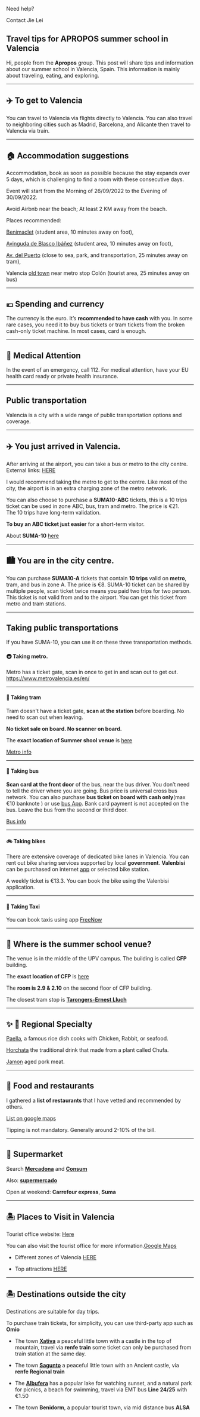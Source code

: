 Need help?

Contact Jie Lei 


**Travel tips for APROPOS summer school in Valencia**
---


Hi, people from the **Apropos** group. This post will share tips and information about our summer school in Valencia, Spain.
This information is mainly about traveling, eating, and exploring.

---
## ✈️ To get to Valencia 
You can travel to Valencia via flights directly to Valencia.
You can also travel to neighboring cities such as Madrid, Barcelona, and Alicante then travel to Valencia via train. 


---
## 🏠 Accommodation suggestions
Accommodation, book as soon as possible because the stay expands over 5 days, which is challenging to find a room with these consecutive days. 

Event will start from the Morning of 26/09/2022 to the Evening of 30/09/2022.

Avoid Airbnb near the beach; At least 2 KM away from the beach.

Places recommended:

 [Benimaclet](https://goo.gl/maps/tC9zJxQHcSjhVxgg7) (student area, 10 minutes away on foot), 

 [Avinguda de Blasco Ibáñez](https://goo.gl/maps/HShCUSKPiM7KFSRZ9) (student area, 10 minutes away on foot), 

 [Av. del Puerto](https://goo.gl/maps/jXwUzEeAtsiH1Sj47) (close to sea, park, and transportation, 25 minutes away on tram), 

Valencia [old town](https://goo.gl/maps/Mht3gxMKQfxYHWEt8) near metro stop Colón (tourist area, 25 minutes away on bus)


---
## 💶 Spending and currency 
The currency is the euro. 
It’s **recommended to have cash** with you.
In some rare cases, you need it to buy bus tickets or tram tickets from the broken cash-only ticket machine. In most cases, card is enough.


---
## 🏥 Medical Attention 
In the event of an emergency, call 112.
For medical attention, have your EU health card ready or private health insurance. 

---
## Public transportation 

Valencia is a city with a wide range of public transportation options and coverage. 

---

## ✈️ You just arrived in Valencia.
After arriving at the airport, you can take a bus or metro to the city centre. 
External links: [HERE](https://www.valencia-cityguide.com/tourist-information/transport/transport-from-the-airport-to-the-city.html)

I would recommend taking the metro to get to the centre. 
Like most of the city, the airport is in an extra charging zone of the metro network.  

You can also choose to purchase a **SUMA10-ABC** tickets, this is a 10 trips ticket can be used in zone ABC, bus, tram and metro. The price is €21.  
The 10 trips have long-term validation. 


 **To buy **an** ABC ticket just easier** for a short-term visitor.


About **SUMA-10** [here]( https://www.metrovalencia.es/en/communications/what-is-suma/)

---

## 🏙️ You are in the city centre.

You can purchase **SUMA10-A** tickets that contain **10 trips** valid on **metro**, tram, and bus in zone A. The price is €8.
SUMA-10 ticket can be shared by multiple people, scan ticket twice means you paid two trips for two person. 
This ticket is not valid from and to the airport. 
You can get this ticket from metro and tram stations. 

---

## Taking public transportations
If you have SUMA-10, you can use it on these three transportation methods.

#### 🚇 Taking metro. 
Metro has a ticket gate, scan in once to get in and scan out to get out.  
https://www.metrovalencia.es/en/

---

#### 🚋 Taking tram 

Tram doesn't have a ticket gate, **scan at the station** before boarding. No need to scan out when leaving. 

**No ticket sale on board. No scanner on board.** 

The **exact location of Summer shool venue** is [here](https://g.page/UPVCFP?share)

[Metro info](https://www.metrovalencia.es/en/)

---

#### 🚌 Taking bus 
**Scan card at the front door** of the bus, near the bus driver. 
You don’t need to tell the driver where you are going. Bus price is universal cross bus network. 
You can also purchase **bus ticket on board with cash only**(max €10 banknote ) or use [bus App](https://www.emtvalencia.es/app.php). 
Bank card payment is not accepted on the bus. Leave the bus from the second or third door. 

[Bus info](https://www.emtvalencia.es/ciudadano/index.php)

---

#### 🚲 Taking bikes 
There are extensive coverage of dedicated bike lanes in Valencia. 
You can rent out bike sharing services supported by local **government**. 
**Valenbisi** can be purchased on internet [app](https://www.valenbisi.es/en/home) or selected bike station. 

A weekly ticket is €13.3. 
You can book the bike using the Valenbisi application. 

---


#### 🚕 Taking Taxi

You can book taxis using app [FreeNow](https://www.free-now.com/es/)


---
## 🏫 **Where is the summer school venue?**

The venue is in the middle of the UPV campus. The building is called **CFP** building. 

The **exact location of CFP** is [here](https://g.page/UPVCFP?share)

The **room is  2.9 & 2.10** on the second floor of CFP building. 

The closest tram stop is [**Tarongers-Ernest Lluch**](https://goo.gl/maps/YhdDfnmoFLoW9QmB8)


---
## ✨ 🥘 Regional Specialty  
[Paella](https://en.wikipedia.org/wiki/Paella), a famous rice dish cooks with Chicken, Rabbit, or seafood.

[Horchata](https://en.wikipedia.org/wiki/Horchata) the traditional drink that made from a plant called Chufa.

[Jamon](https://en.wikipedia.org/wiki/Jam%C3%B3n) aged pork meat.


---
## 🥘 Food and restaurants 

I gathered a **list of restaurants** that I have vetted and recommended by others. 

[List on google maps](https://www.google.com/maps/placelists/list/-cezeKbvQd2w56Hv-pX_Rw)

Tipping is not mandatory. 
Generally around 2-10% of the bill. 

---


## 🛒 Supermarket 
Search [**Mercadona**](https://info.mercadona.es/en/supermercados) 
and [**Consum**](https://www.consum.es/en/)

Also: [**supermercado**](https://www.elcorteingles.es/supermarket/)


Open at weekend: **Carrefour express**,  **Suma**


---
## 🏝️ Places to Visit in Valencia

Tourist office website: [Here](https://www.visitvalencia.com/en)

You can also visit the tourist office for more information.[Google Maps](https://www.google.es/maps/search/Tourist+Information+valencia/@39.4765895,-0.4014255,13z)

- Different zones of Valencia [HERE](https://www.visitvalencia.com/en/what-to-see-valencia/neighbourhoods-and-areas-valencia)

- Top attractions [HERE](https://www.visitvalencia.com/en/what-to-see-valencia/top-valencia-attractions)

---

## 🏝️ Destinations outside the city


Destinations are suitable for day trips. 

To purchase train tickets, for simplicity, you can use third-party app such as **Omio** 

- The town [**Xativa**](https://goo.gl/maps/mPMAtoWF4HySg8cy8) a peaceful little town with a castle in the top of mountain, travel via **renfe train** some ticket can only be purchased from train station at the same day.  


- The town [**Sagunto**](https://goo.gl/maps/4Rz25xocQKdobJmA9) a peaceful little town with an Ancient castle, vía **renfe Regional train** 



- The [**Albufera**](https://g.page/miradoralbuferapaseosenbarca?share) has a popular lake for watching sunset, and a natural park for picnics, a beach for swimming, travel via EMT bus **Line 24/25** with €1.50 



- The town **Benidorm**, a popular tourist town, via mid distance bus **ALSA**

